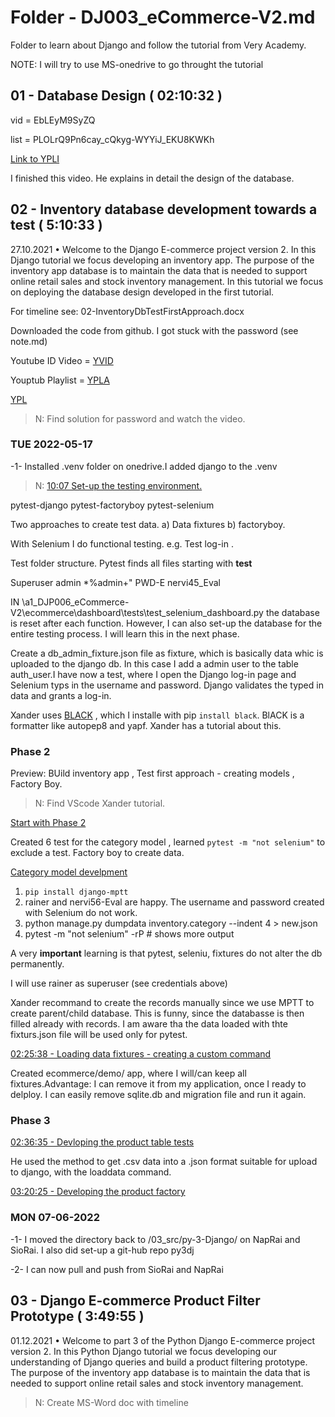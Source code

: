 # Folder - DJ003_eCommerce-V2.md

Folder to learn about Django and follow the tutorial from Very Academy.

NOTE: I will try to use MS-onedrive to go throught the tutorial

## 01 - Database Design ( 02:10:32 )

vid = EbLEyM9SyZQ

list  = PLOLrQ9Pn6cay_cQkyg-WYYiJ_EKU8KWKh

[Link to YPLI](https://www.youtube.com/watch?v=EbLEyM9SyZQ&list=PLOLrQ9Pn6cay_cQkyg-WYYiJ_EKU8KWKh)

I finished this video. He explains in detail the design of the database.

## 02 - Inventory database development towards a test ( 5:10:33 )

27.10.2021 • Welcome to the Django E-commerce project version 2. In this Django tutorial we focus developing an inventory app. The purpose of the inventory app database is to maintain the data that is needed to support online retail sales and stock inventory management. In this tutorial we focus on deploying the database design developed in the first tutorial.

For timeline see: 02-InventoryDbTestFirstApproach.docx

Downloaded the code from github. I got stuck with the password (see note.md)

Youtube ID Video = [YVID](https://youtu.be/s3HuIRD5sUY)

Youptub Playlist = [YPLA](https://youtu.be/s3HuIRD5sUY?list=PLOLrQ9Pn6cay_cQkyg-WYYiJ_EKU8KWKh)

[YPL](https://www.youtube.com/playlist?list=PLOLrQ9Pn6cay_cQkyg-WYYiJ_EKU8KWKh)

>N: Find solution for password and watch the video.

### TUE 2022-05-17

-1- Installed .venv folder on onedrive.I added django to the .venv

>N: [10:07 Set-up the testing environment.](https://youtu.be/s3HuIRD5sUY?list=PLOLrQ9Pn6cay_cQkyg-WYYiJ_EKU8KWKh&t=614)

pytest-django
pytest-factoryboy
pytest-selenium

Two approaches to create test data. a) Data fixtures b) factoryboy.

With Selenium I do functional testing. e.g. Test log-in .

Test folder structure. Pytest finds all files starting with **test**

Superuser admin *%admin+" PWD-E nervi45_Eval

IN \a1_DJP006_eCommerce-V2\ecommerce\dashboard\tests\test_selenium_dashboard.py the database is reset after each function. However, I can also set-up the database for the entire testing process. I will learn this in the next phase.

Create a db_admin_fixture.json file as fixture, which is basically data whic is uploaded to the django db. In this case I add a admin user to the table auth_user.I have now a test, where I open the Django log-in page and Selenium typs in the username and password. Django validates the typed in data and grants a log-in.

Xander uses [BLACK](https://black.readthedocs.io/en/stable/the_black_code_style/index.html) , which I installe with pip `install black`. BlACK is a formatter like autopep8 and yapf. Xander has a tutorial about this.

### Phase 2

Preview: BUild inventory app , Test first approach - creating models , Factory Boy.

>N: Find VScode Xander tutorial.

[Start with Phase 2](https://www.youtube.com/watch?v=s3HuIRD5sUY&list=PLOLrQ9Pn6cay_cQkyg-WYYiJ_EKU8KWKh&index=2&t=5036s)

Created 6 test for the category model , learned `pytest -m "not selenium"` to exclude a test. Factory boy to create data.

[Category model develpment](https://www.youtube.com/watch?v=s3HuIRD5sUY&list=PLOLrQ9Pn6cay_cQkyg-WYYiJ_EKU8KWKh&index=2&t=6828s)

1. `pip install django-mptt`
2. rainer and nervi56-Eval are happy. The username and password created with Selenium do not work.
3. python manage.py dumpdata inventory.category --indent 4 > new.json
4. pytest -m "not selenium" -rP   # shows more output

A very **important** learning is that pytest, seleniu, fixtures do not alter the db permanently.

I will use rainer as superuser (see credentials above)

Xander recommand to create the records manually since we use MPTT to create parent/child database. This is funny, since the databasse is then filled already with  records. I am aware tha the data loaded with thte fixturs.json file will be used only for pytest.

[02:25:38 - Loading data fixtures - creating a custom command](https://www.youtube.com/watch?v=s3HuIRD5sUY&list=PLOLrQ9Pn6cay_cQkyg-WYYiJ_EKU8KWKh&index=2&t=8726s)

Created ecommerce/demo/ app, where I will/can keep all fixtures.Advantage: I can remove it from my application, once I ready to delploy. I can easily remove sqlite.db and migration file and run it again.

### Phase 3

[02:36:35 - Devloping the product table tests](https://www.youtube.com/watch?v=s3HuIRD5sUY&list=PLOLrQ9Pn6cay_cQkyg-WYYiJ_EKU8KWKh&index=2&t=9395s)

He used the method to get .csv data into a .json format suitable for upload to django, with the loaddata command.

[03:20:25 - Developing the product factory](https://www.youtube.com/watch?v=s3HuIRD5sUY&list=PLOLrQ9Pn6cay_cQkyg-WYYiJ_EKU8KWKh&index=2&t=12025s)

### MON 07-06-2022

-1- I moved the directory back to /03_src/py-3-Django/ on NapRai and SioRai. I also did set-up a git-hub repo py3dj

-2- I can now pull and push from SioRai and NapRai

## 03 - Django E-commerce Product Filter Prototype ( 3:49:55 )

01.12.2021 • Welcome to part 3 of the Python Django E-commerce project version 2. In this Python Django tutorial we focus developing our understanding of Django queries and build a product filtering prototype. The purpose of the inventory app database is to maintain the data that is needed to support online retail sales and stock inventory management.

>N: Create MS-Word doc with timeline
